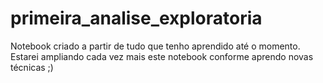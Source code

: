 # primeira_analise_exploratoria
Notebook criado a partir de tudo que tenho aprendido até o momento. Estarei ampliando cada vez mais este notebook conforme aprendo novas técnicas ;)
